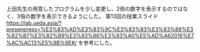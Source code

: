 上田先生の用意したプログラムを少し変更し、2倍の数字を表示するのではなく、3倍の数字を表示できるようにした。
第13回の授業スライド
https://lab.ueda.asia/?presenpress=%E3%83%AD%E3%83%9C%E3%83%83%E3%83%88%E3%82%B7%E3%82%B9%E3%83%86%E3%83%A0%E5%AD%A62016%E7%AC%AC13%E5%9B%9E#/
を参考にした。

